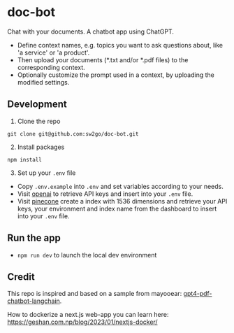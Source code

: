 # doc-bot 
Chat with your documents. A chatbot app using ChatGPT. 
- Define context names, e.g. topics you want to ask questions about, like 'a service' or 'a product'.  
- Then upload your documents (*.txt and/or *.pdf files) to the corresponding context. 
- Optionally customize the prompt used in a context, by uploading the modified settings.  

## Development

1. Clone the repo

```
git clone git@github.com:sw2go/doc-bot.git
```

2. Install packages

```
npm install
```

3. Set up your `.env` file

- Copy `.env.example` into `.env` and set variables according to your needs.
- Visit [openai](https://help.openai.com/en/articles/4936850-where-do-i-find-my-secret-api-key) to retrieve API keys and insert into your `.env` file.
- Visit [pinecone](https://pinecone.io/) create a index with 1536 dimensions and retrieve your API keys, your environment and index name from the dashboard to insert into your `.env` file.

## Run the app

- `npm run dev` to launch the local dev environment

## Credit

This repo is inspired and based on a sample from mayooear: [gpt4-pdf-chatbot-langchain](https://github.com/mayooear/gpt4-pdf-chatbot-langchain).

How to dockerize a next.js web-app you can learn here: https://geshan.com.np/blog/2023/01/nextjs-docker/

